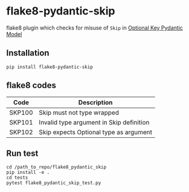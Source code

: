 # flake8-pydantic-skip
flake8 plugin which checks for misuse of `Skip` in [Optional Key Pydantic Model](https://github.com/oyfml/test_modified_pydantic_model)

## Installation
`pip install flake8-pydantic-skip`

## flake8 codes

| Code   | Description                                            |
|--------|--------------------------------------------------------|
| SKP100 | Skip must not type wrapped                             |
| SKP101 | Invalid type argument in Skip definition               |
| SKP102 | Skip expects Optional type as argument                 |

## Run test
```
cd /path_to_repo/flake8_pydantic_skip
pip install -e .
cd tests
pytest flake8_pydantic_skip_test.py
```
